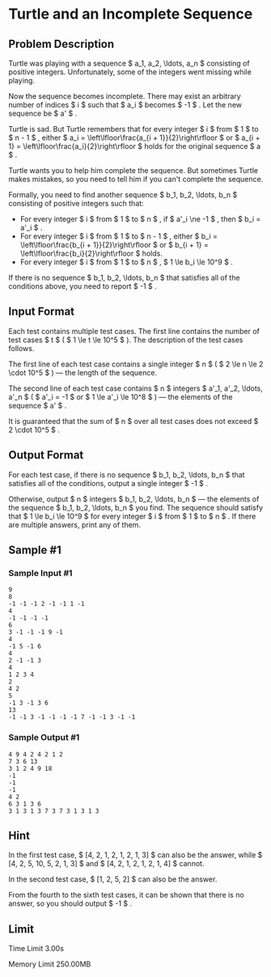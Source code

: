 # Turtle and an Incomplete Sequence

## Problem Description

Turtle was playing with a sequence $ a_1, a_2, \ldots, a_n $ consisting of positive integers. Unfortunately, some of the integers went missing while playing.

Now the sequence becomes incomplete. There may exist an arbitrary number of indices $ i $ such that $ a_i $ becomes $ -1 $ . Let the new sequence be $ a' $ .

Turtle is sad. But Turtle remembers that for every integer $ i $ from $ 1 $ to $ n - 1 $ , either $ a_i = \left\lfloor\frac{a_{i + 1}}{2}\right\rfloor $ or $ a_{i + 1} = \left\lfloor\frac{a_i}{2}\right\rfloor $ holds for the original sequence $ a $ .

Turtle wants you to help him complete the sequence. But sometimes Turtle makes mistakes, so you need to tell him if you can't complete the sequence.

Formally, you need to find another sequence $ b_1, b_2, \ldots, b_n $ consisting of positive integers such that:

- For every integer $ i $ from $ 1 $ to $ n $ , if $ a'_i \ne -1 $ , then $ b_i = a'_i $ .
- For every integer $ i $ from $ 1 $ to $ n - 1 $ , either $ b_i = \left\lfloor\frac{b_{i + 1}}{2}\right\rfloor $ or $ b_{i + 1} = \left\lfloor\frac{b_i}{2}\right\rfloor $ holds.
- For every integer $ i $ from $ 1 $ to $ n $ , $ 1 \le b_i \le 10^9 $ .

If there is no sequence $ b_1, b_2, \ldots, b_n $ that satisfies all of the conditions above, you need to report $ -1 $ .

## Input Format

Each test contains multiple test cases. The first line contains the number of test cases $ t $ ( $ 1 \le t \le 10^5 $ ). The description of the test cases follows.

The first line of each test case contains a single integer $ n $ ( $ 2 \le n \le 2 \cdot 10^5 $ ) — the length of the sequence.

The second line of each test case contains $ n $ integers $ a'_1, a'_2, \ldots, a'_n $ ( $ a'_i = -1 $ or $ 1 \le a'_i \le 10^8 $ ) — the elements of the sequence $ a' $ .

It is guaranteed that the sum of $ n $ over all test cases does not exceed $ 2 \cdot 10^5 $ .

## Output Format

For each test case, if there is no sequence $ b_1, b_2, \ldots, b_n $ that satisfies all of the conditions, output a single integer $ -1 $ .

Otherwise, output $ n $ integers $ b_1, b_2, \ldots, b_n $ — the elements of the sequence $ b_1, b_2, \ldots, b_n $ you find. The sequence should satisfy that $ 1 \le b_i \le 10^9 $ for every integer $ i $ from $ 1 $ to $ n $ . If there are multiple answers, print any of them.

## Sample #1

### Sample Input #1

```
9
8
-1 -1 -1 2 -1 -1 1 -1
4
-1 -1 -1 -1
6
3 -1 -1 -1 9 -1
4
-1 5 -1 6
4
2 -1 -1 3
4
1 2 3 4
2
4 2
5
-1 3 -1 3 6
13
-1 -1 3 -1 -1 -1 -1 7 -1 -1 3 -1 -1
```

### Sample Output #1

```
4 9 4 2 4 2 1 2
7 3 6 13
3 1 2 4 9 18
-1
-1
-1
4 2
6 3 1 3 6
3 1 3 1 3 7 3 7 3 1 3 1 3
```

## Hint

In the first test case, $ [4, 2, 1, 2, 1, 2, 1, 3] $ can also be the answer, while $ [4, 2, 5, 10, 5, 2, 1, 3] $ and $ [4, 2, 1, 2, 1, 2, 1, 4] $ cannot.

In the second test case, $ [1, 2, 5, 2] $ can also be the answer.

From the fourth to the sixth test cases, it can be shown that there is no answer, so you should output $ -1 $ .

## Limit



Time Limit
3.00s

Memory Limit
250.00MB